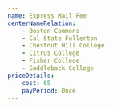 ```yaml
---
name: Express Mail Fee
centerNameRelation:
    - Boston Commons
    - Cal State Fullerton
    - Chestnut Hill College
    - Citrus College
    - Fisher College
    - Saddleback College
priceDetails:
    cost: 65
    payPeriod: Once
---
```

